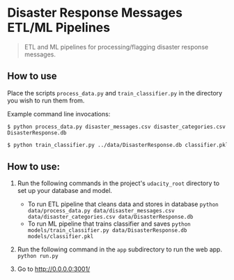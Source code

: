 # Disaster Response Messages ETL/ML Pipelines
> ETL and ML pipelines for processing/flagging disaster response messages.


## How to use

Place the scripts `process_data.py` and `train_classifier.py` in the directory you wish to run them from. 

Example command line invocations:

```shell
$ python process_data.py disaster_messages.csv disaster_categories.csv DisasterResponse.db
```

```bash
$ python train_classifier.py ../data/DisasterResponse.db classifier.pkl
```

## How to use:
1. Run the following commands in the project's `udacity_root` directory to set up your database and model.

    - To run ETL pipeline that cleans data and stores in database
        `python data/process_data.py data/disaster_messages.csv data/disaster_categories.csv data/DisasterResponse.db`
    - To run ML pipeline that trains classifier and saves
        `python models/train_classifier.py data/DisasterResponse.db models/classifier.pkl`

2. Run the following command in the `app` subdirectory to run the web app.
    `python run.py`

3. Go to http://0.0.0.0:3001/
